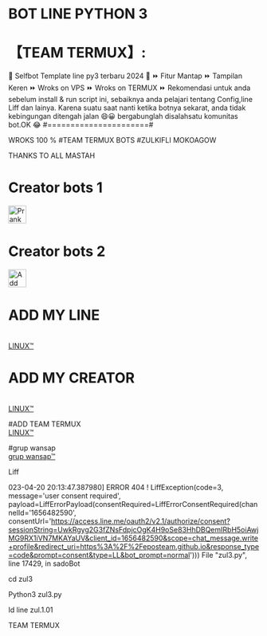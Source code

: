 # BOT LINE PYTHON 3

# 【TEAM TERMUX】:

🔘 Selfbot Template line py3 terbaru 2024 🔘 ⏩ Fitur Mantap ⏩ Tampilan Keren ⏩ Wroks on VPS ⏩ Wroks on TERMUX ⏩ Rekomendasi untuk anda sebelum install & run script ini, sebaiknya anda pelajari tentang Config,line Liff dan lainya.
Karena suatu saat nanti ketika botnya sekarat, anda tidak kebingungan ditengah jalan 😄😀 bergabunglah disalahsatu komunitas bot.OK 😂 #======================#

WROKS 100 %
#TEAM TERMUX BOTS #ZULKIFLI MOKOAGOW

THANKS TO ALL MASTAH

# Creator bots 1
<a href="https://line.me/R/ti/p/~zul.1.01"><img height="36" border="0" alt="PrankBots" src="https://scdn.line-apps.com/n/line_add_friends/btn/en.png"></a>
# Creator bots 2
<a href="https://line.me/R/ti/p/~@936qdoju"><img height="36" border="0" alt="Add Friend" src="https://scdn.line-apps.com/n/line_add_friends/btn/en.png"></a>


# ADD MY LINE
<br> <a href="https://line.me/ti/p/~zul.1.01">LINUX™</a>

# ADD MY CREATOR
<br> <a href="https://line.me/ti/p/~zul.1.01">LINUX™</a>

#ADD TEAM TERMUX
<br> <a href="https://line.me/ti/p/~zul.1.01">LINUX™</a>

#grup wansap
<br> <a href="https://chat.whatsapp.com/LrynTVHbjN2BRzFRcMKrMu">grup wansap™</a>


Liff


023-04-20 20:13:47.387980] ERROR 404 !
LiffException(code=3, message='user consent required', payload=LiffErrorPayload(consentRequired=LiffErrorConsentRequired(channelId='1656482590', consentUrl='https://access.line.me/oauth2/v2.1/authorize/consent?sessionString=UwkRgyg2G3fZNsFdpjcOgK4H9oSe83HhDBQemIRbH5oiAwjMG9RX1iVN7MKAYaUV&client_id=1656482590&scope=chat_message.write+profile&redirect_uri=https%3A%2F%2Feposteam.github.io&response_type=code&prompt=consent&type=LL&bot_prompt=normal')))
  File "zul3.py", line 17429, in sadoBot




cd zul3

Python3 zul3.py


Id line zul.1.01

TEAM TERMUX


